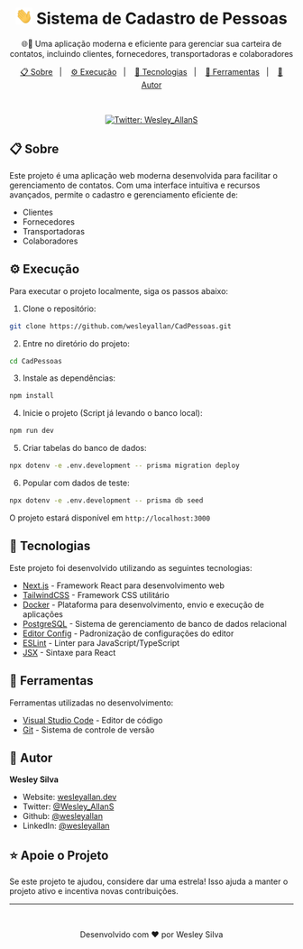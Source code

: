 <h1 align="center">
  <img src="./hi.gif" alt="Mão acenando" width="30px">
  Sistema de Cadastro de Pessoas
</h1>

<p align="center">
  🌐🚀 Uma aplicação moderna e eficiente para gerenciar sua carteira de contatos, incluindo clientes, fornecedores, transportadoras e colaboradores
</p>

<p align="center">
  <a href="#-sobre">📋 Sobre</a>&nbsp;&nbsp;&nbsp;|&nbsp;&nbsp;&nbsp;
  <a href="#-execução">⚙ Execução</a>&nbsp;&nbsp;&nbsp;|&nbsp;&nbsp;&nbsp;
  <a href="#-tecnologias">🚀 Tecnologias</a>&nbsp;&nbsp;&nbsp;|&nbsp;&nbsp;&nbsp;
  <a href="#-ferramentas">🔧 Ferramentas</a>&nbsp;&nbsp;&nbsp;|&nbsp;&nbsp;&nbsp;
  <a href="#-autor">👤 Autor</a>
</p>

<br />

<p align="center">
  <a href="https://twitter.com/Wesley_AllanS" target="_blank">
    <img alt="Twitter: Wesley_AllanS" src="https://img.shields.io/twitter/follow/Wesley_AllanS.svg?style=social" />
  </a>
</p>

## 📋 Sobre

Este projeto é uma aplicação web moderna desenvolvida para facilitar o gerenciamento de contatos. Com uma interface intuitiva e recursos avançados, permite o cadastro e gerenciamento eficiente de:

- Clientes
- Fornecedores
- Transportadoras
- Colaboradores

## ⚙ Execução

Para executar o projeto localmente, siga os passos abaixo:

1. Clone o repositório:
```bash
git clone https://github.com/wesleyallan/CadPessoas.git
```

2. Entre no diretório do projeto:
```bash
cd CadPessoas
```

3. Instale as dependências:
```bash
npm install
```

4. Inicie o projeto (Script já levando o banco local):
```bash
npm run dev
```

5. Criar tabelas do banco de dados:
```bash
npx dotenv -e .env.development -- prisma migration deploy
```

6. Popular com dados de teste:
```bash
npx dotenv -e .env.development -- prisma db seed
```

O projeto estará disponível em `http://localhost:3000`

## 🚀 Tecnologias

Este projeto foi desenvolvido utilizando as seguintes tecnologias:

- [Next.js](https://nextjs.org/) - Framework React para desenvolvimento web
- [TailwindCSS](https://tailwindcss.com/) - Framework CSS utilitário
- [Docker](https://www.docker.com/) - Plataforma para desenvolvimento, envio e execução de aplicações
- [PostgreSQL](https://www.postgresql.org/) - Sistema de gerenciamento de banco de dados relacional
- [Editor Config](https://editorconfig.org/) - Padronização de configurações do editor
- [ESLint](https://eslint.org/) - Linter para JavaScript/TypeScript
- [JSX](https://reactjs.org/docs/introducing-jsx.html) - Sintaxe para React

## 🔧 Ferramentas

Ferramentas utilizadas no desenvolvimento:

- [Visual Studio Code](https://code.visualstudio.com/) - Editor de código
- [Git](https://git-scm.com/) - Sistema de controle de versão

## 👤 Autor

**Wesley Silva**

- Website: [wesleyallan.dev](https://wesleyallan.dev)
- Twitter: [@Wesley_AllanS](https://twitter.com/Wesley_AllanS)
- Github: [@wesleyallan](https://github.com/wesleyallan)
- LinkedIn: [@wesleyallan](https://linkedin.com/in/wesleyallan)

## ⭐️ Apoie o Projeto

Se este projeto te ajudou, considere dar uma estrela! Isso ajuda a manter o projeto ativo e incentiva novas contribuições.

---

<br/>
<p align="center">
  Desenvolvido com ❤️ por Wesley Silva
</p>
